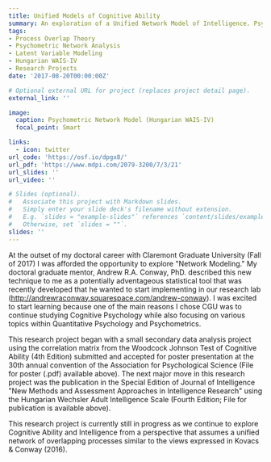 ```yaml
---
title: Unified Models of Cognitive Ability
summary: An exploration of a Unified Network Model of Intelligence. Psychometric network analysis of various Cognitive Ability measures. 
tags:
- Process Overlap Theory
- Psychometric Network Analysis
- Latent Variable Modeling
- Hungarian WAIS-IV
- Research Projects
date: '2017-08-20T00:00:00Z'

# Optional external URL for project (replaces project detail page).
external_link: ''

image:
  caption: Psychometric Network Model (Hungarian WAIS-IV)
  focal_point: Smart

links:
  - icon: twitter
url_code: 'https://osf.io/dpgx8/'
url_pdf: 'https://www.mdpi.com/2079-3200/7/3/21'
url_slides: ''
url_video: ''

# Slides (optional).
#   Associate this project with Markdown slides.
#   Simply enter your slide deck's filename without extension.
#   E.g. `slides = "example-slides"` references `content/slides/example-slides.md`.
#   Otherwise, set `slides = ""`.
slides: ''
---
```


At the outset of my doctoral career with Claremont Graduate University (Fall of 2017) I was afforded the opportunity to explore "Network Modeling." My doctoral graduate mentor, Andrew R.A. Conway, PhD. described this new technique to me as a potentially adventageous statistical tool that was recently developed that he wanted to start implementing in our research lab (http://andrewraconway.squarespace.com/andrew-conway). I was excited to start learning because one of the main reasons I chose CGU was to continue studying Cognitive Psychology while also focusing on various topics within Quantitative Psychology and Psychometrics.

This research project began with a small secondary data analysis project using the correlation matrix from the Woodcock Johnson Test of Cognitive Ability (4th Edition) submitted and accepted for poster presentation at the 30th annual convention of the Association for Psychological Science (File for poster (.pdf) available above). The next major move in this research project was the publication in the Special Edition of Journal of Intelligence "New Methods and Assessment Approaches in Intelligence Research" using the Hungarian Wechsler Adult Intelligence Scale (Fourth Edition; File for publication is available above).  

This research project is currently still in progress as we continue to explore Cognitive Ability and Intelligence from a perspective that assumes a unified network of overlapping processes similar to the views expressed in Kovacs & Conway (2016). 